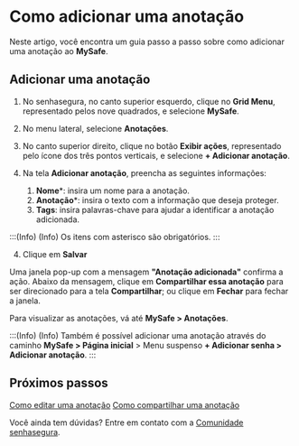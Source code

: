 # Como adicionar uma anotação

Neste artigo, você encontra um guia passo a passo sobre como adicionar uma anotação ao 
**MySafe**.

## Adicionar uma anotação

1. No senhasegura, no canto superior esquerdo, clique no **Grid Menu**, representado pelos nove quadrados, e selecione **MySafe**.

2. No menu lateral, selecione **Anotações**.
3. No canto superior direito, clique no botão **Exibir ações**, representado pelo ícone dos três pontos verticais, e selecione  **+ Adicionar anotação**.
4. Na tela **Adicionar anotação**, preencha as seguintes informações:
    1. **Nome***: insira um nome para a anotação.
    2. **Anotação***: insira o texto com a informação que deseja proteger.
    3. **Tags**: insira palavras-chave para ajudar a identificar a anotação adicionada.


:::(Info) (Info)
Os itens com asterisco são obrigatórios.
:::



4. Clique em **Salvar**

Uma janela pop-up com a mensagem **"Anotação adicionada"** confirma a ação. Abaixo da mensagem, clique em **Compartilhar essa anotação** para ser direcionado para a tela **Compartilhar**; ou clique em **Fechar** para fechar a janela.

Para visualizar as anotações, vá até **MySafe > Anotações**.

:::(Info) (Info)
Também é possível adicionar uma anotação através do caminho **MySafe > Página inicial** > Menu suspenso **+ Adicionar senha > Adicionar anotação**.
:::

## Próximos passos

[Como editar uma anotação](/v3-32/docs/pt/mysafe-notes-edit)
[Como compartilhar uma anotação](/v3-32/docs/pt/mysafe-notes-share)

Você ainda tem dúvidas? Entre em contato com a [Comunidade senhasegura](https://community.senhasegura.io/).

